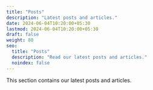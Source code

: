 ```yaml
---
title: "Posts"
description: "Latest posts and articles."
date: 2024-06-04T10:20:00+05:30
lastmod: 2024-06-04T10:20:00+05:30
draft: false
weight: 80
seo:
  title: "Posts"
  description: "Read our latest posts and articles."
  noindex: false
---
```


This section contains our latest posts and articles.
